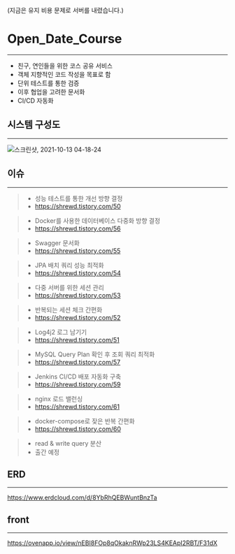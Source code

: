 (지금은 유지 비용 문제로 서버를 내렸습니다.)

Open_Date_Course
================
* * *
+ 친구, 연인들을 위한 코스 공유 서비스 
+ 객체 지향적인 코드 작성을 목표로 함
+ 단위 테스트를 통한 검증
+ 이후 협업을 고려한 문서화
+ CI/CD 자동화

시스템 구성도
----------
* * *
![스크린샷, 2021-10-13 04-18-24](https://user-images.githubusercontent.com/53224348/138223456-e848ce46-636c-4c12-bc4e-3064db94f497.png)


이슈
---
* * *  
> + 성능 테스트를 통한 개선 방향 결정  
>  + https://shrewd.tistory.com/50

>+ Docker를 사용한 데이터베이스 다중화 방향 결정 
>  + https://shrewd.tistory.com/56

>+ Swagger 문서화
>  + https://shrewd.tistory.com/55

>+ JPA 배치 쿼리 성능 최적화
>  + https://shrewd.tistory.com/54

>+ 다중 서버를 위한 세션 관리
>  + https://shrewd.tistory.com/53

>+ 반복되는 세션 체크 간편화
>  + https://shrewd.tistory.com/52

>+ Log4j2 로그 남기기
>  + https://shrewd.tistory.com/51

>+ MySQL Query Plan 확인 후 조회 쿼리 최적화
>  + https://shrewd.tistory.com/57

>+ Jenkins CI/CD 배포 자동화 구축
>  +  https://shrewd.tistory.com/59

>+ nginx 로드 밸런싱
>  + https://shrewd.tistory.com/61 

>+ docker-compose로 잦은 반복 간편화
>  + https://shrewd.tistory.com/60

>+ read & write query 분산
>  + 출간 예정

ERD
---
* * *
https://www.erdcloud.com/d/8YbRhQEBWuntBnzTa   

front
-----
* * *
https://ovenapp.io/view/nEBI8FOp8qOkaknRWp23LS4KEApI2RBT/F31dX

